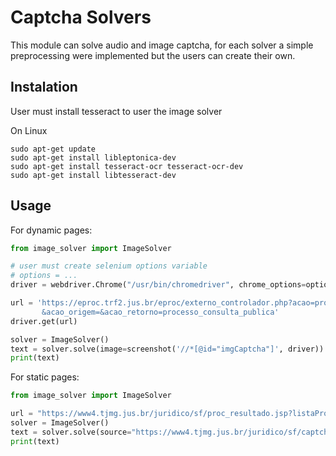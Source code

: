 # Captcha Solvers

This module can solve audio and image captcha, for each solver a simple preprocessing were implemented but the users
can create their own.

## Instalation
User must install tesseract to user the image solver

On Linux
```
sudo apt-get update
sudo apt-get install libleptonica-dev
sudo apt-get install tesseract-ocr tesseract-ocr-dev
sudo apt-get install libtesseract-dev
```

## Usage

For dynamic pages:
```python
from image_solver import ImageSolver

# user must create selenium options variable
# options = ...
driver = webdriver.Chrome("/usr/bin/chromedriver", chrome_options=options)

url = 'https://eproc.trf2.jus.br/eproc/externo_controlador.php?acao=processo_consulta_publica \
       &acao_origem=&acao_retorno=processo_consulta_publica'
driver.get(url)

solver = ImageSolver()
text = solver.solve(image=screenshot('//*[@id="imgCaptcha"]', driver))
print(text)
```

For static pages:
```python
from image_solver import ImageSolver

url = "https://www4.tjmg.jus.br/juridico/sf/proc_resultado.jsp?listaProcessos=00000001&comrCodigo=24&numero=1"
solver = ImageSolver()
text = solver.solve(source="https://www4.tjmg.jus.br/juridico/sf/captcha.svl?0.9921973389121602")
print(text)
```